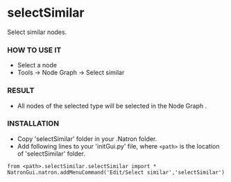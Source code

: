 # selectSimilar

Select similar nodes.

### HOW TO USE IT

* Select a node
* Tools -> Node Graph -> Select similar

### RESULT

* All nodes of the selected type will be selected in the Node Graph .

### INSTALLATION

* Copy 'selectSimilar' folder in your .Natron folder.
* Add following lines to your 'initGui.py' file, where ``<path>`` is the location of 'selectSimilar' folder.

```
from <path>.selectSimilar.selectSimilar import *
NatronGui.natron.addMenuCommand('Edit/Select similar','selectSimilar')
```